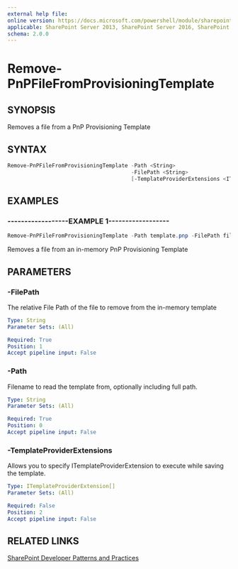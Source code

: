 ```yaml
---
external help file:
online version: https://docs.microsoft.com/powershell/module/sharepoint-pnp/remove-pnpfilefromprovisioningtemplate
applicable: SharePoint Server 2013, SharePoint Server 2016, SharePoint Server 2019, SharePoint Online
schema: 2.0.0
---
```

# Remove-PnPFileFromProvisioningTemplate

## SYNOPSIS
Removes a file from a PnP Provisioning Template

## SYNTAX 

```powershell
Remove-PnPFileFromProvisioningTemplate -Path <String>
                                       -FilePath <String>
                                       [-TemplateProviderExtensions <ITemplateProviderExtension[]>]
```

## EXAMPLES

### ------------------EXAMPLE 1------------------
```powershell
Remove-PnPFileFromProvisioningTemplate -Path template.pnp -FilePath filePath
```

Removes a file from an in-memory PnP Provisioning Template

## PARAMETERS

### -FilePath
The relative File Path of the file to remove from the in-memory template

```yaml
Type: String
Parameter Sets: (All)

Required: True
Position: 1
Accept pipeline input: False
```

### -Path
Filename to read the template from, optionally including full path.

```yaml
Type: String
Parameter Sets: (All)

Required: True
Position: 0
Accept pipeline input: False
```

### -TemplateProviderExtensions
Allows you to specify ITemplateProviderExtension to execute while saving the template.

```yaml
Type: ITemplateProviderExtension[]
Parameter Sets: (All)

Required: False
Position: 2
Accept pipeline input: False
```

## RELATED LINKS

[SharePoint Developer Patterns and Practices](https://aka.ms/sppnp)